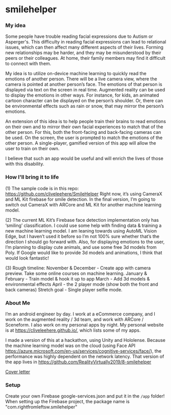 # smilehelper

### My idea 
Some people have trouble reading facial expressions due to Autism or Asperger's.  This difficulty in reading facial expressions can lead to relational issues, which can then affect many different aspects of their lives.  Forming new relationships may be harder, and they may be misunderstood by their peers or their colleagues. At home, their family members may find it difficult to connect with them.

My idea is to utilize on-device machine learning to quickly read the emotions of another person.  There will be a live camera view, where the camera is pointed at another person’s face.  The emotions of that person is displayed via text on the screen in real time.  Augmented reality can be used to display the emotions in other ways.  For instance, for kids, an animated cartoon character can be displayed on the person’s shoulder.  Or, there can be environmental effects such as rain or snow, that may mirror the person’s emotions.

An extension of this idea is to help people train their brains to read emotions on their own and to mirror their own facial experiences to match that of the other person. For this, both the front-facing and back-facing cameras can be used.  On the screen, the user is prompted to match the emotions of the other person.  A single-player, gamified version of this app will allow the user to train on their own.

I believe that such an app would be useful and will enrich the lives of those with this disability.

### How I'll bring it to life

(1) The sample code is in this repo:​ https://github.com/cliveleehere/SmileHelper
Right now, it’s using CameraX and ML Kit firebase for smile detection. In the final version, I’m going to switch out CameraX with ARCore and ML Kit for another machine learning model.

(2) The current ML Kit’s Firebase face detection implementation only has ‘smiling’ classification. I could use some help with finding data & training a new machine learning model. I am leaning towards using AutoML Vision Edge, but I haven’t used it before so I’m not 100% sure whether that’s the direction I should go forward with.
Also, for displaying emotions to the user, I’m planning to display cute animals, and use some free 3d models from Poly. If Google would like to provide 3d models and animations, I think that would look fantastic!

(3) Rough timeline:
November & December - Create app with camera preview. Take some online courses on machine learning.
January & February - Train model & hook it up to app
March - Add 3d models & environmental effects
April - the 2 player mode (show both the front and back cameras) Stretch goal - Single player selfie mode.

### About Me

I’m an android engineer by day. I work at a eCommerce company, and I work on the augmented reality / 3d team, and work with ARCore / Sceneform. I also work on my personal apps by night. My personal website is at ​https://cliveleehere.github.io/​ , which lists some of my apps.

I made a version of this at a hackathon, using Unity and Hololense. Because the machine learning model was on the cloud (using Face API https://azure.microsoft.com/en-us/services/cognitive-services/face/​ ), the performance was highly dependent on the network latency. That version of the app lives in https://github.com/RealityVirtually2019/8-smilehelper


[Cover letter](cover_letter.pdf)

### Setup
Create your own Firebase google-services.json and put it in the `/app` folder!
When setting up the Firebase project, the package name is "com.rightfromleftsw.smilehelper"
